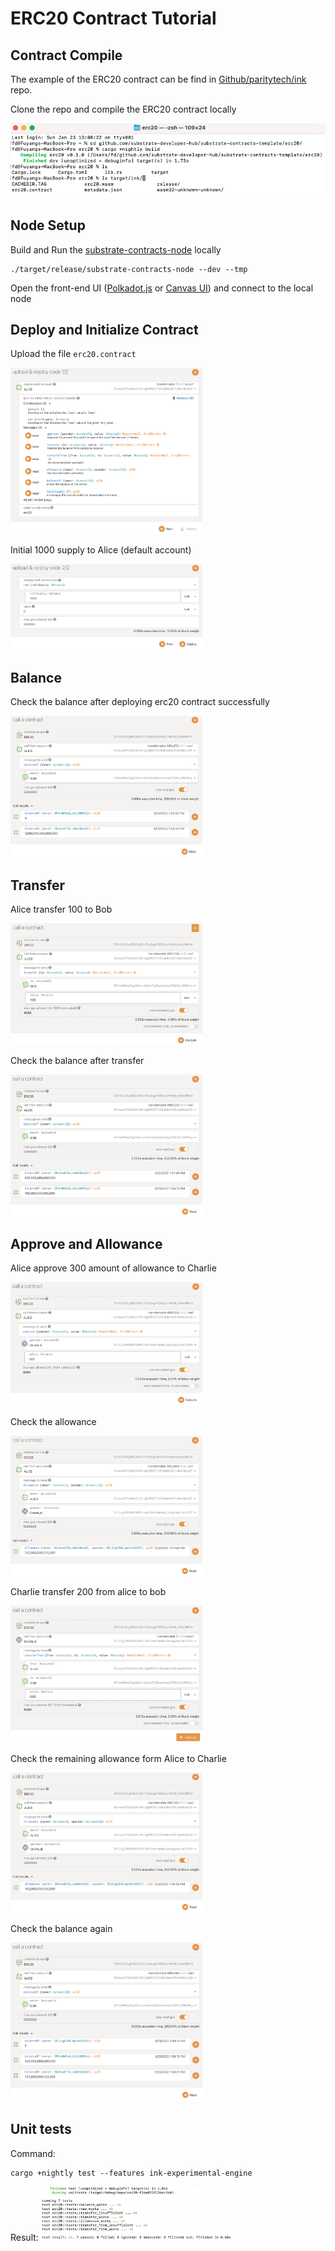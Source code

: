 # ERC20 Contract Tutorial

## Contract Compile

The example of the ERC20 contract can be find in [Github/paritytech/ink](<https://github.com/paritytech/ink/tree/ee42309d830b1b4b4f3874c2f53c3f5d6ae9b47f/examples/erc20>) repo.

Clone the repo and compile the ERC20 contract locally

<img src="./imgs/complile.png" alt="complile" style="zoom:80%;" />

## Node Setup

Build and Run the [substrate-contracts-node](<https://github.com/paritytech/substrate-contracts-node>) locally

```shell
./target/release/substrate-contracts-node --dev --tmp
```

Open the front-end UI ([Polkadot.js](<https://polkadot.js.org/apps/#/contracts>) or [Canvas UI](<https://paritytech.github.io/canvas-ui/#/>)) and connect to the local node



## Deploy and Initialize Contract

Upload the file `erc20.contract`

<img src="./imgs/Deploy.png" alt="Deploy" style="zoom:30%;" />

Initial 1000 supply to Alice (default account)

<img src="./imgs/Initial.png" alt="Initial" style="zoom:30%;" />

## Balance

Check the balance after deploying erc20 contract successfully

<img src="./imgs/Balance.png" alt="Balance" style="zoom:30%;" />

## Transfer

Alice transfer 100 to Bob

<img src="./imgs/transfer.png" alt="transfer" style="zoom:30%;" />

Check the balance after transfer

<img src="./imgs/transfer_balance.png" alt="transfer_balance" style="zoom:30%;" />

## Approve and Allowance

Alice approve 300 amount of allowance to Charlie

<img src="./imgs/allowance.png" alt="allowance" style="zoom:30%;" />

Check the allowance

<img src="./imgs/allowance_check.png" alt="allowance_check" style="zoom:30%;" />

Charlie transfer 200 from alice to bob

<img src="./imgs/transfer_from.png" alt="transfer_from" style="zoom:30%;" />

Check the remaining allowance form Alice to Charlie

<img src="./imgs/allowance_remain.png" alt="allowance_remain" style="zoom:30%;" />

Check the balance again

<img src="./imgs/transfer_from_balance.png" alt="transfer_from_balance" style="zoom:30%;" />

## Unit tests
Command:
```aidl
cargo +nightly test --features ink-experimental-engine
```

Result:
<img src="./imgs/Unit tests.png" style="zoom:30%;" />
